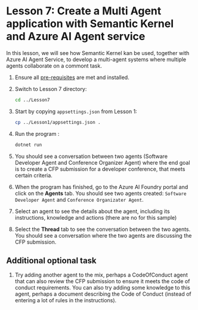 # Lesson 7: Create a Multi Agent application with Semantic Kernel and Azure AI Agent service

In this lesson, we will see how Semantic Kernel kan be used, together with Azure AI Agent Service, to develop a multi-agent systems where multiple agents collaborate on a commont task.

1. Ensure all [pre-requisites](pre-reqs.md) are met and installed.

1. Switch to Lesson 7 directory:

    ```bash
    cd ../Lesson7
    ```

1. Start by copying `appsettings.json` from Lesson 1:

    ```bash
    cp ../Lesson1/appsettings.json .
    ```

1. Run the program :

    ```bash
    dotnet run
    ```

1. You should see a conversation between two agents (Software Developer Agent and Conference Organizer Agent) where the end goal is to create a CFP submission for a developer conference, that meets certain criteria.

1. When the program has finished, go to the Azure AI Foundry portal and click on the **Agents** tab. You should see two agents created: `Software Developer Agent` and `Conference Organizater Agent`. 

1. Select an agent to see the details about the agent, including its instructions, knowledge and actions (there are no for this sample)

1. Select the **Thread** tab to see the conversation between the two agents. You should see a conversation where the two agents are discussing the CFP submission.

## Additional optional task
1. Try adding another agent to the mix, perhaps a CodeOfConduct agent that can also review the CFP submission to ensure it meets the code of conduct requirements. You can also try adding some knowledge to this agent, perhaps a document describing the Code of Conduct (instead of entering a lot of rules in the instructions).

